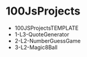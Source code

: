 # 100JsProjects

- 100JSProjectsTEMPLATE
- 1-L3-QuoteGenerator
- 2-L2-NumberGuessGame
- 3-L2-Magic8Ball

